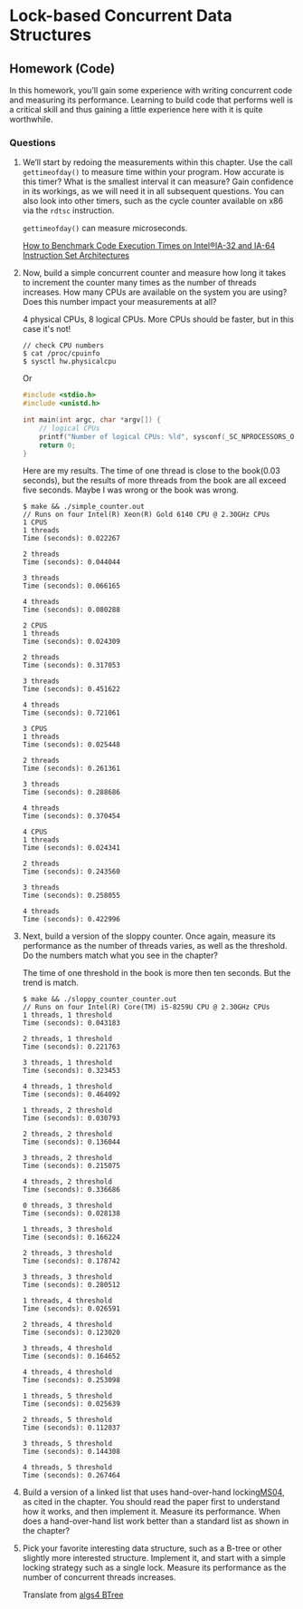 # Lock-based Concurrent Data Structures

## Homework (Code)

In this homework, you’ll gain some experience with writing concurrent code and measuring its performance. Learning to build code that performs well is a critical skill and thus gaining a little experience here with it is quite worthwhile.

### Questions

1. We’ll start by redoing the measurements within this chapter. Use the call `gettimeofday()` to measure time within your program. How accurate is this timer? What is the smallest interval it can measure? Gain confidence in its workings, as we will need it in all subsequent questions. You can also look into other timers, such as the cycle counter available on x86 via the `rdtsc` instruction.

    `gettimeofday()` can measure microseconds.

    [How to Benchmark Code Execution Times on Intel®IA-32 and IA-64 Instruction Set Architectures](https://www.intel.com/content/dam/www/public/us/en/documents/white-papers/ia-32-ia-64-benchmark-code-execution-paper.pdf)

2. Now, build a simple concurrent counter and measure how long it takes to increment the counter many times as the number of threads increases. How many CPUs are available on the system you are using? Does this number impact your measurements at all?

    4 physical CPUs, 8 logical CPUs. More CPUs should be faster, but in this case it's not!

    ```
    // check CPU numbers
    $ cat /proc/cpuinfo
    $ sysctl hw.physicalcpu
    ```

    Or

    ```c
    #include <stdio.h>
    #include <unistd.h>

    int main(int argc, char *argv[]) {
        // logical CPUs
        printf("Number of logical CPUs: %ld", sysconf(_SC_NPROCESSORS_ONLN));
        return 0;
    }
    ```

    Here are my results. The time of one thread is close to the book(0.03 seconds), but the results of more threads from the book are all exceed five seconds. Maybe I was wrong or the book was wrong.

    ```
    $ make && ./simple_counter.out
    // Runs on four Intel(R) Xeon(R) Gold 6140 CPU @ 2.30GHz CPUs
    1 CPUS
    1 threads
    Time (seconds): 0.022267

    2 threads
    Time (seconds): 0.044044

    3 threads
    Time (seconds): 0.066165

    4 threads
    Time (seconds): 0.080288

    2 CPUS
    1 threads
    Time (seconds): 0.024309

    2 threads
    Time (seconds): 0.317053

    3 threads
    Time (seconds): 0.451622

    4 threads
    Time (seconds): 0.721061

    3 CPUS
    1 threads
    Time (seconds): 0.025448

    2 threads
    Time (seconds): 0.261361

    3 threads
    Time (seconds): 0.288686

    4 threads
    Time (seconds): 0.370454

    4 CPUS
    1 threads
    Time (seconds): 0.024341

    2 threads
    Time (seconds): 0.243560

    3 threads
    Time (seconds): 0.258055

    4 threads
    Time (seconds): 0.422996
    ```

3. Next, build a version of the sloppy counter. Once again, measure its performance as the number of threads varies, as well as the threshold. Do the numbers match what you see in the chapter?

    The time of one threshold in the book is more then ten seconds. But the trend is match.

    ```
    $ make && ./sloppy_counter_counter.out
    // Runs on four Intel(R) Core(TM) i5-8259U CPU @ 2.30GHz CPUs
    1 threads, 1 threshold
    Time (seconds): 0.043183

    2 threads, 1 threshold
    Time (seconds): 0.221763

    3 threads, 1 threshold
    Time (seconds): 0.323453

    4 threads, 1 threshold
    Time (seconds): 0.464092

    1 threads, 2 threshold
    Time (seconds): 0.030793

    2 threads, 2 threshold
    Time (seconds): 0.136044

    3 threads, 2 threshold
    Time (seconds): 0.215075

    4 threads, 2 threshold
    Time (seconds): 0.336686

    0 threads, 3 threshold
    Time (seconds): 0.028138

    1 threads, 3 threshold
    Time (seconds): 0.166224

    2 threads, 3 threshold
    Time (seconds): 0.178742

    3 threads, 3 threshold
    Time (seconds): 0.280512

    1 threads, 4 threshold
    Time (seconds): 0.026591

    2 threads, 4 threshold
    Time (seconds): 0.123020

    3 threads, 4 threshold
    Time (seconds): 0.164652

    4 threads, 4 threshold
    Time (seconds): 0.253098

    1 threads, 5 threshold
    Time (seconds): 0.025639

    2 threads, 5 threshold
    Time (seconds): 0.112037

    3 threads, 5 threshold
    Time (seconds): 0.144308

    4 threads, 5 threshold
    Time (seconds): 0.267464
    ```

4. Build a version of a linked list that uses hand-over-hand locking[MS04](https://www.cs.tau.ac.il/~shanir/concurrent-data-structures.pdf), as cited in the chapter. You should read the paper first to understand how it works, and then implement it. Measure its performance. When does a hand-over-hand list work better than a standard list as shown in the chapter?

5. Pick your favorite interesting data structure, such as a B-tree or other slightly more interested structure. Implement it, and start with a simple locking strategy such as a single lock. Measure its performance as the number of concurrent threads increases.

    Translate from [algs4 BTree](https://github.com/kevin-wayne/algs4/blob/master/src/main/java/edu/princeton/cs/algs4/BTree.java)
